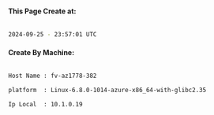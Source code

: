 
   
#### This Page Create at:

```bash

2024-09-25 - 23:57:01 UTC

```

#### Create By Machine:

```bash

Host Name : fv-az1778-382

platform  : Linux-6.8.0-1014-azure-x86_64-with-glibc2.35

Ip Local  : 10.1.0.19

```

